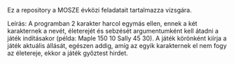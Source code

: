 Ez a repository a MOSZE évközi feladatait tartalmazza vizsgára. 

Leírás: 
A programban 2 karakter harcol egymás ellen, ennek a két karakternek a nevét, életerejét és sebzését argumentumként kell átadni a játék indításakor (példa: Maple 150 10 Sally 45 30). A játék körönként kiírja a játék aktuális állását, egészen addig, amíg az egyik karakternek el nem fogy az életereje, ekkor a játék győztest hirdet.